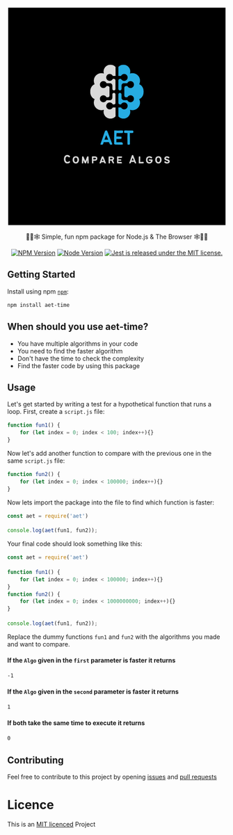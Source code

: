 
<p align="center">
  <img src="https://github.com/Anirudh-sk/aet-npm-package/blob/master/assets/aet.png" alt="AET (Algo Execution Timer)"/>

  
</p>

<p align="center">🧑‍💻🕸️ Simple, fun npm package for Node.js & The Browser 🕸️🧑‍💻</p>

<p align="center">


<p align="center">
<a href="https://www.npmjs.com/package/aet-time"><img src="https://img.shields.io/npm/v/aet-time" alt="NPM Version"></a>
<a href="https://github.com/Anirudh-sk/aet-npm-package"><img src="https://img.shields.io/node/v/aet-time" alt="Node Version"></a>
<a href="https://github.com/Anirudh-sk/aet-npm-package/blob/master/LICENCE">
    <img src="https://img.shields.io/badge/license-MIT-blue.svg" alt="Jest is released under the MIT license." />
  </a>
</p>

## Getting Started

Install using npm [`npm`](https://www.npmjs.com/package/aet-time):

```bash
npm install aet-time
```

## When should you use aet-time?

* You have multiple algorithms in your code
* You need to find the faster algorithm
* Don't have the time to check the complexity
* Find the faster code by using this package

## Usage

Let's get started by writing a test for a hypothetical function that runs a loop. First, create a `script.js` file:

```javascript
function fun1() {
    for (let index = 0; index < 100; index++){}
}
```

Now let's add another function to compare with the previous one in the same `script.js` file:

```javascript
function fun2() {
    for (let index = 0; index < 100000; index++){}
}
```

Now lets import the package into the file to find which function is faster:

```javascript
const aet = require('aet')

console.log(aet(fun1, fun2));
```

Your final code should look something like this:

```javascript
const aet = require('aet')

function fun1() {
    for (let index = 0; index < 100000; index++){}
}
function fun2() {
    for (let index = 0; index < 1000000000; index++){}
}

console.log(aet(fun1, fun2));
```

Replace the dummy functions `fun1` and `fun2` with the algorithms you made and want to compare.

#### If the `Algo` given in the `first` parameter is faster it returns

```bash
-1

```
#### If the `Algo` given in the `second` parameter is faster it returns

```bash
1

```
#### If both take the same time to execute it returns

```bash
0

```

## Contributing

Feel free to contribute to this project by opening [issues](https://github.com/Anirudh-sk/aet-npm-package/issues) and [pull requests](https://github.com/Anirudh-sk/aet-npm-package/pulls)

# Licence

This is an [MIT licenced](./LICENCE) Project
